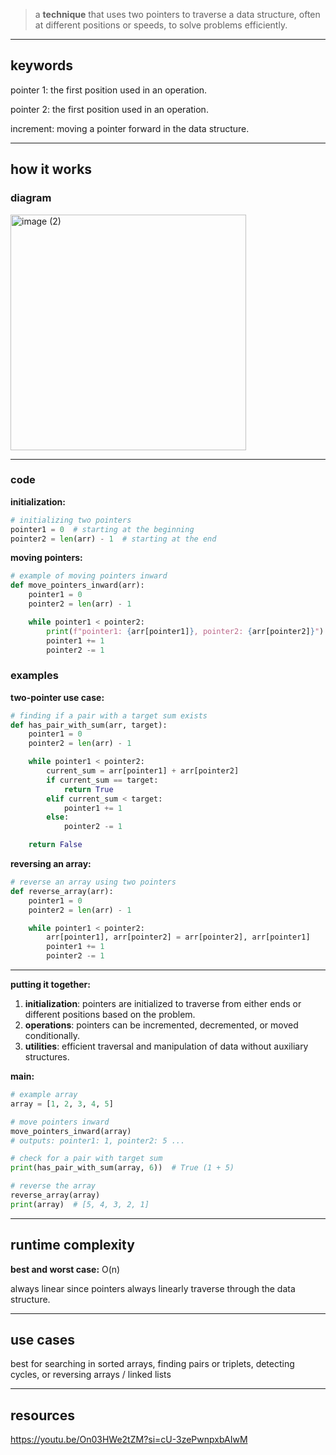 > a **technique** that uses two pointers to traverse a data structure, often at different positions or speeds, to solve problems efficiently.

---

## **keywords**

pointer 1: the first position used in an operation.

pointer 2: the first position used in an operation.

increment: moving a pointer forward in the data structure.

---

## **how it works**

### **diagram**

<img width="377" alt="image (2)" src="https://github.com/user-attachments/assets/278df1ba-bf80-4b37-81fc-7c7e506ff47b">



---

### **code**

**initialization:**

```python
# initializing two pointers
pointer1 = 0  # starting at the beginning
pointer2 = len(arr) - 1  # starting at the end

```

**moving pointers:**

```python
# example of moving pointers inward
def move_pointers_inward(arr):
    pointer1 = 0
    pointer2 = len(arr) - 1

    while pointer1 < pointer2:
        print(f"pointer1: {arr[pointer1]}, pointer2: {arr[pointer2]}")
        pointer1 += 1
        pointer2 -= 1

```

### **examples**

**two-pointer use case:**

```python
# finding if a pair with a target sum exists
def has_pair_with_sum(arr, target):
    pointer1 = 0
    pointer2 = len(arr) - 1

    while pointer1 < pointer2:
        current_sum = arr[pointer1] + arr[pointer2]
        if current_sum == target:
            return True
        elif current_sum < target:
            pointer1 += 1
        else:
            pointer2 -= 1

    return False

```

**reversing an array:**

```python
# reverse an array using two pointers
def reverse_array(arr):
    pointer1 = 0
    pointer2 = len(arr) - 1

    while pointer1 < pointer2:
        arr[pointer1], arr[pointer2] = arr[pointer2], arr[pointer1]
        pointer1 += 1
        pointer2 -= 1

```

---

**putting it together:**

1. **initialization**: pointers are initialized to traverse from either ends or different positions based on the problem.
2. **operations**: pointers can be incremented, decremented, or moved conditionally.
3. **utilities**: efficient traversal and manipulation of data without auxiliary structures.

**main:**

```python
# example array
array = [1, 2, 3, 4, 5]

# move pointers inward
move_pointers_inward(array)
# outputs: pointer1: 1, pointer2: 5 ...

# check for a pair with target sum
print(has_pair_with_sum(array, 6))  # True (1 + 5)

# reverse the array
reverse_array(array)
print(array)  # [5, 4, 3, 2, 1]

```

---

## **runtime complexity**

**best and worst case:** O(n)

always linear since pointers always linearly traverse through the data structure.

---

## **use cases**

best for searching in sorted arrays, finding pairs or triplets, detecting cycles, or reversing arrays / linked lists

---

## **resources**

https://youtu.be/On03HWe2tZM?si=cU-3zePwnpxbAIwM
